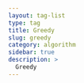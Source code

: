 ```yaml
---
layout: tag-list
type: tag
title: Greedy
slug: greedy
category: algorithm
sidebar: true
description: >
  Greedy
---
```

